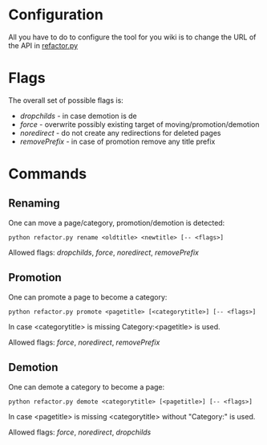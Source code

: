 # Configuration

All you have to do to configure the tool for you wiki is to change the URL of the API in [refactor.py](https://github.com/101companies/101dev/edit/master/tools/wikiRefactoring/refactor.py)

# Flags

The overall set of possible flags is:
 * *dropchilds* - in case demotion is de
 * *force* - overwrite possibly existing target of moving/promotion/demotion
 * *noredirect* - do not create any redirections for deleted pages
 * *removePrefix* - in case of promotion remove any title prefix 

# Commands

## Renaming

One can move a page/category, promotion/demotion is detected:

    python refactor.py rename <oldtitle> <newtitle> [-- <flags>]
    
Allowed flags: *dropchilds*, *force*, *noredirect*, *removePrefix*
             
## Promotion

One can promote a page to become a category:

    python refactor.py promote <pagetitle> [<categorytitle>] [-- <flags>]

In case \<categorytitle\> is missing Category:\<pagetitle\> is used.
    
Allowed flags: *force*, *noredirect*, *removePrefix*
             
## Demotion

One can demote a category to become a page:

    python refactor.py demote <categorytitle> [<pagetitle>] [-- <flags>]

In case \<pagetitle\> is missing \<categorytitle\> without "Category:" is used.
    
Allowed flags: *force*, *noredirect*, *dropchilds*